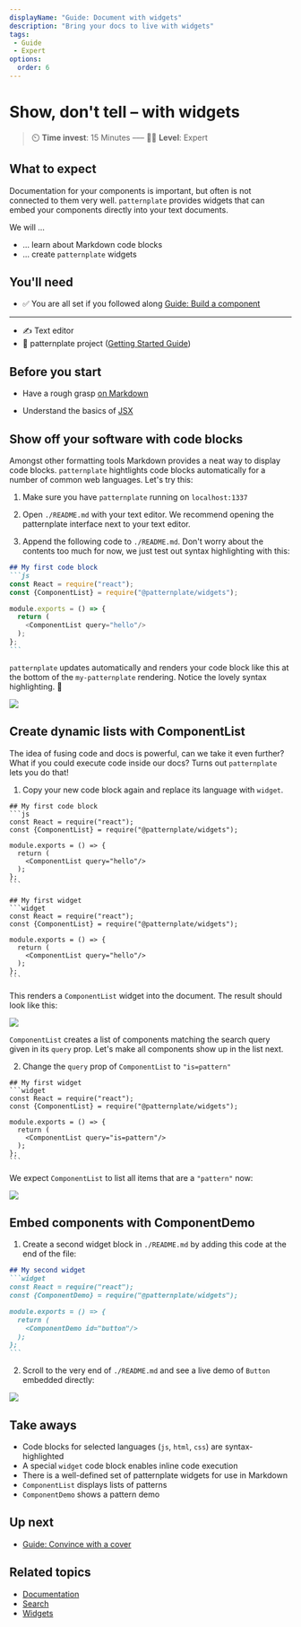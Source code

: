 ```yaml
---
displayName: "Guide: Document with widgets"
description: "Bring your docs to live with widgets"
tags: 
 - Guide
 - Expert
options:
  order: 6
---
```


# Show, don't tell – with widgets

> :timer_clock: **Time invest**: 15 Minutes ––– :woman_student: **Level**: Expert

## What to expect

Documentation for your components is important, but often is not connected to them very well. 
`patternplate` provides widgets that can embed your components directly into your text documents.

We will …

* … learn about Markdown code blocks
* … create `patternplate` widgets

## You'll need

* :white_check_mark: You are all set if you followed along [Guide: Build a component](./add-component?guides-enabled=true)
---

* :writing_hand: Text editor
* :file_folder: patternplate project ([Getting Started Guide](./getting-started?guides-enabled=true))

## Before you start

* Have a rough grasp [on Markdown](https://guides.github.com/features/mastering-markdown/)

* Understand the basics of [JSX](https://reactjs.org/docs/introducing-jsx.html)

## Show off your software with code blocks

Amongst other formatting tools Markdown provides a neat way to 
display code blocks. `patternplate` hightlights code blocks automatically
for a number of common web languages. Let's try this:

1. Make sure you have `patternplate` running on `localhost:1337`

2. Open `./README.md` with your text editor. We recommend opening the patternplate interface
next to your text editor.

3. Append the following code to `./README.md`. Don't worry about the contents too much for
   now, we just test out syntax highlighting with this:

  ````md
  ## My first code block
  ```js
  const React = require("react");
  const {ComponentList} = require("@patternplate/widgets");

  module.exports = () => {
    return (
      <ComponentList query="hello"/>
    );
  };
  ```
  ````

  `patternplate` updates automatically and renders your code block like this at the bottom
  of the `my-patternplate` rendering. Notice the lovely syntax highlighting. :nail_care:

  ![](https://patternplate.github.io/media/images/screenshot-widgets.svg)


## Create dynamic lists with ComponentList

The idea of fusing code and docs is powerful, can we take it even further?
What if you could execute code inside our docs? Turns out `patternplate` lets 
you do that!

1. Copy your new code block again and replace its language with `widget`.

  ````md{14}
  ## My first code block
  ```js
  const React = require("react");
  const {ComponentList} = require("@patternplate/widgets");

  module.exports = () => {
    return (
      <ComponentList query="hello"/>
    );
  };
  ```

  ## My first widget
  ```widget
  const React = require("react");
  const {ComponentList} = require("@patternplate/widgets");

  module.exports = () => {
    return (
      <ComponentList query="hello"/>
    );
  };
  ```
  ````

  This renders a `ComponentList` widget into the document. The
  result should look like this:

  ![](https://patternplate.github.io/media/images/screenshot-widgets-list.svg)

  `ComponentList` creates a list of components matching the search query
  given in its `query` prop. 
  Let's make all components show up in the list next.


2. Change the `query` prop of `ComponentList` to `"is=pattern"`

  ````md{8}
  ## My first widget
  ```widget
  const React = require("react");
  const {ComponentList} = require("@patternplate/widgets");
  
  module.exports = () => {
    return (
      <ComponentList query="is=pattern"/>
    );
  };
  ```
  ````

  We expect `ComponentList` to list all items that are a `"pattern"` now:

  ![](https://patternplate.github.io/media/images/screenshot-widgets-list-pattern.svg)


## Embed components with ComponentDemo

1. Create a second widget block in `./README.md` by adding this code at the end of the file:

  ````md
  ## My second widget
  ```widget
  const React = require("react");
  const {ComponentDemo} = require("@patternplate/widgets");
  
  module.exports = () => {
    return (
      <ComponentDemo id="button"/>
    );
  };
  ```
  ````

2. Scroll to the very end of `./README.md` and see a live demo of `Button` embedded directly:

  ![](https://patternplate.github.io/media/images/screenshot-widgets-demo.svg)


## Take aways

* Code blocks for selected languages (`js`, `html`, `css`) are syntax-highlighted
* A special `widget` code block enables inline code execution
* There is a well-defined set of patternplate widgets for use in Markdown
* `ComponentList` displays lists of patterns
* `ComponentDemo` shows a pattern demo

## Up next

* [Guide: Convince with a cover](./cover?guides-enabled=true)


## Related topics

* [Documentation](../reference/documentation?reference-enabled=true)
* [Search](../reference/search?reference-enabled=true)
* [Widgets](../reference/widgets?reference-enabled=true)
